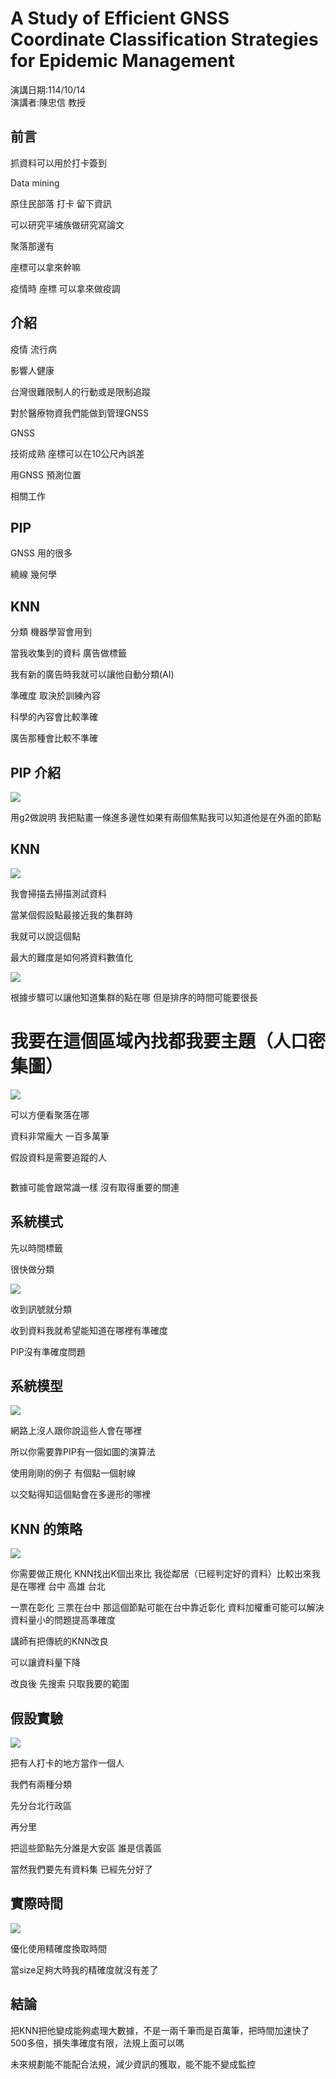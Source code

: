 # A Study of Efficient GNSS Coordinate Classification Strategies for Epidemic Management
演講日期:114/10/14\
演講者:陳忠信 教授

## 前言
抓資料可以用於打卡簽到

Data mining 

原住民部落 打卡 留下資訊

可以研究平埔族做研究寫論文

聚落那邊有

座標可以拿來幹嘛



疫情時 座標 可以拿來做疫調



## 介紹

疫情 流行病

影響人健康

台灣很難限制人的行動或是限制追蹤

對於醫療物資我們能做到管理GNSS

GNSS

技術成熟 座標可以在10公尺內誤差

用GNSS 預測位置

相關工作

## PIP

GNSS 用的很多

繞線 幾何學

## KNN

分類 機器學習會用到

當我收集到的資料 廣告做標籤

我有新的廣告時我就可以讓他自動分類(AI)

準確度 取決於訓練內容

科學的內容會比較準確

廣告那種會比較不準確

## PIP 介紹

![](https://github.com/p257416000/114_1_seminar/blob/main/10-14/IMG_20251014_134034.jpg)

用g2做說明 我把點畫一條進多邊性如果有兩個焦點我可以知道他是在外面的節點

## KNN

![](https://github.com/p257416000/114_1_seminar/blob/main/10-14/IMG_20251014_134319.jpg)

我會掃描去掃描測試資料

當某個假設點最接近我的集群時

我就可以說這個點

最大的難度是如何將資料數值化

![](https://github.com/p257416000/114_1_seminar/blob/main/10-14/IMG_20251014_134900.jpg)

根據步驟可以讓他知道集群的點在哪 但是排序的時間可能要很長 


# 我要在這個區域內找都我要主題（人口密集圖）
![](https://github.com/p257416000/114_1_seminar/blob/main/10-14/IMG_20251014_135218.jpg)


可以方便看聚落在哪

資料非常龐大 一百多萬筆

假設資料是需要追蹤的人

![]()

數據可能會跟常識一樣 沒有取得重要的關連



## 系統模式

先以時間標籤

很快做分類

![](https://github.com/p257416000/114_1_seminar/blob/main/10-14/IMG_20251014_135740.jpg)

收到訊號就分類

收到資料我就希望能知道在哪裡有準確度

PIP沒有準確度問題



## 系統模型

![](https://github.com/p257416000/114_1_seminar/blob/main/10-14/IMG_20251014_140045.jpg)

網路上沒人跟你說這些人會在哪裡

所以你需要靠PIP有一個如圖的演算法

使用剛剛的例子 有個點一個射線

以交點得知這個點會在多邊形的哪裡

## KNN 的策略

![](https://github.com/p257416000/114_1_seminar/blob/main/10-14/IMG_20251014_140833.jpg)

你需要做正規化 KNN找出K個出來比 我從鄰居（已經判定好的資料）比較出來我是在哪裡 台中 高雄 台北 

一票在彰化 三票在台中 那這個節點可能在台中靠近彰化 資料加權重可能可以解決資料量小的問題提高準確度

講師有把傳統的KNN改良

可以讓資料量下降

改良後 先搜索 只取我要的範圍



## 假設實驗

![](https://github.com/p257416000/114_1_seminar/blob/main/10-14/IMG_20251014_142201.jpg)

把有人打卡的地方當作一個人

我們有兩種分類

先分台北行政區

再分里

把這些節點先分誰是大安區 誰是信義區

當然我們要先有資料集 已經先分好了



## 實際時間

![](https://github.com/p257416000/114_1_seminar/blob/main/10-14/IMG_20251014_142842.jpg)

優化使用精確度換取時間

當size足夠大時我的精確度就沒有差了



## 結論

把KNN把他變成能夠處理大數據，不是一兩千筆而是百萬筆，把時間加速快了500多倍，損失準確度有限，法規上面可以嗎

未來規劃能不能配合法規，減少資訊的獲取，能不能不變成監控
